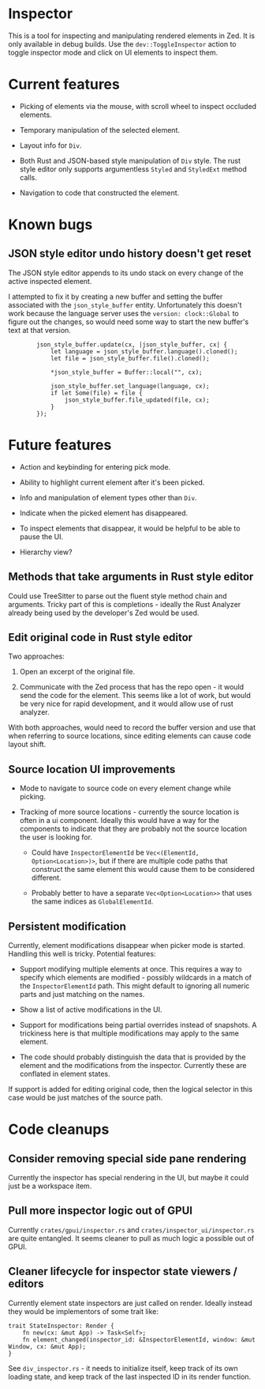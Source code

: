 # Inspector

This is a tool for inspecting and manipulating rendered elements in Zed. It is only available in debug builds. Use the `dev::ToggleInspector` action to toggle inspector mode and click on UI elements to inspect them.

# Current features

* Picking of elements via the mouse, with scroll wheel to inspect occluded elements.

* Temporary manipulation of the selected element.

* Layout info for `Div`.

* Both Rust and JSON-based style manipulation of `Div` style. The rust style editor only supports argumentless `Styled` and `StyledExt` method calls.

* Navigation to code that constructed the element.

# Known bugs

## JSON style editor undo history doesn't get reset

The JSON style editor appends to its undo stack on every change of the active inspected element.

I attempted to fix it by creating a new buffer and setting the buffer associated with the `json_style_buffer` entity. Unfortunately this doesn't work because the language server uses the `version: clock::Global` to figure out the changes, so would need some way to start the new buffer's text at that version.

```
        json_style_buffer.update(cx, |json_style_buffer, cx| {
            let language = json_style_buffer.language().cloned();
            let file = json_style_buffer.file().cloned();

            *json_style_buffer = Buffer::local("", cx);

            json_style_buffer.set_language(language, cx);
            if let Some(file) = file {
                json_style_buffer.file_updated(file, cx);
            }
        });
```

# Future features

* Action and keybinding for entering pick mode.

* Ability to highlight current element after it's been picked.

* Info and manipulation of element types other than `Div`.

* Indicate when the picked element has disappeared.

* To inspect elements that disappear, it would be helpful to be able to pause the UI.

* Hierarchy view?

## Methods that take arguments in Rust style editor

Could use TreeSitter to parse out the fluent style method chain and arguments. Tricky part of this is completions - ideally the Rust Analyzer already being used by the developer's Zed would be used.

## Edit original code in Rust style editor

Two approaches:

1. Open an excerpt of the original file.

2. Communicate with the Zed process that has the repo open - it would send the code for the element. This seems like a lot of work, but would be very nice for rapid development, and it would allow use of rust analyzer.

With both approaches, would need to record the buffer version and use that when referring to source locations, since editing elements can cause code layout shift.

## Source location UI improvements

* Mode to navigate to source code on every element change while picking.

* Tracking of more source locations - currently the source location is often in a ui component. Ideally this would have a way for the components to indicate that they are probably not the source location the user is looking for.

  - Could have `InspectorElementId` be `Vec<(ElementId, Option<Location>)>`, but if there are multiple code paths that construct the same element this would cause them to be considered different.

  - Probably better to have a separate `Vec<Option<Location>>` that uses the same indices as `GlobalElementId`.

## Persistent modification

Currently, element modifications disappear when picker mode is started. Handling this well is tricky. Potential features:

* Support modifying multiple elements at once. This requires a way to specify which elements are modified - possibly wildcards in a match of the `InspectorElementId` path. This might default to ignoring all numeric parts and just matching on the names.

* Show a list of active modifications in the UI.

* Support for modifications being partial overrides instead of snapshots. A trickiness here is that multiple modifications may apply to the same element.

* The code should probably distinguish the data that is provided by the element and the modifications from the inspector. Currently these are conflated in element states.

If support is added for editing original code, then the logical selector in this case would be just matches of the source path.

# Code cleanups

## Consider removing special side pane rendering

Currently the inspector has special rendering in the UI, but maybe it could just be a workspace item.

## Pull more inspector logic out of GPUI

Currently `crates/gpui/inspector.rs` and `crates/inspector_ui/inspector.rs` are quite entangled.  It seems cleaner to pull as much logic a possible out of GPUI.

## Cleaner lifecycle for inspector state viewers / editors

Currently element state inspectors are just called on render. Ideally instead they would be implementors of some trait like:

```
trait StateInspector: Render {
    fn new(cx: &mut App) -> Task<Self>;
    fn element_changed(inspector_id: &InspectorElementId, window: &mut Window, cx: &mut App);
}
```

See `div_inspector.rs` - it needs to initialize itself, keep track of its own loading state, and keep track of the last inspected ID in its render function.
